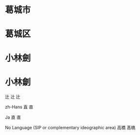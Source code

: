 # <span lang="ja">&#x845B;&#xE0100;&#x57CE;&#xE0101;&#x5E02;</span>

# <span lang="ja">&#x845B;&#x57CE;&#x533A;</span>

# <span lang="ja">小林&#x528D;</span>

# <span lang="ja">小林&#x528D;&#xE0101;</span>

<span lang="ja">
&#x8FBB; 
&#x8FBB;&#xE0100; 
&#x8FBB;&#xE0101;
</span>

zh-Hans
<span lang="zh-Hans">
直 直&#xE0101;</span>

Ja
<span lang="ja">
直 直&#xE0101;</span>

No Language (SIP or complementary ideographic area)
&#x9AD8;&#x6A4B; 
&#x9AD9;&#x2363A;

